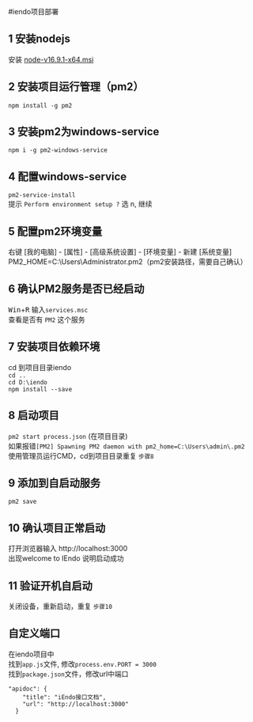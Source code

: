 #iendo项目部署
## 1 安装nodejs
安装 [node-v16.9.1-x64.msi](node-v16.9.1-x64.msi)
## 2 安装项目运行管理（pm2）
`npm install -g pm2`
## 3 安装pm2为windows-service
`npm i -g pm2-windows-service`
## 4 配置windows-service
`pm2-service-install`  
提示 `Perform environment setup ?` 选 n, 继续
## 5 配置pm2环境变量
右键 [我的电脑] - [属性] - [高级系统设置] - [环境变量] - 新建 [系统变量]    
PM2_HOME=C:\Users\Administrator\.pm2（pm2安装路径，需要自己确认）
## 6 确认PM2服务是否已经启动
<kbd>Win</kbd>+<kbd>R</kbd> 输入`services.msc`  
查看是否有 `PM2` 这个服务
## 7 安装项目依赖环境
cd 到项目目录iendo  
`cd ..`  
`cd D:\iendo`  
`npm install --save`
## 8 启动项目
`pm2 start process.json` (在项目目录)  
如果报错`[PM2] Spawning PM2 daemon with pm2_home=C:\Users\admin\.pm2`  
使用管理员运行CMD，cd到项目目录重复 `步骤8`
## 9 添加到自启动服务
`pm2 save`
## 10 确认项目正常启动
打开浏览器输入 http://localhost:3000  
出现welcome to IEndo 说明启动成功
## 11 验证开机自启动
关闭设备，重新启动，重复 `步骤10`

## 自定义端口
在iendo项目中  
找到`app.js`文件, 修改`process.env.PORT = 3000`  
找到`package.json`文件，修改url中端口  
```
"apidoc": {
    "title": "iEndo接口文档",
    "url": "http://localhost:3000"
  }
```


